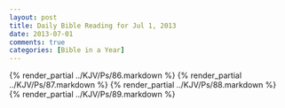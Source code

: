 ```yaml
---
layout: post
title: Daily Bible Reading for Jul 1, 2013
date: 2013-07-01
comments: true
categories: [Bible in a Year]
---
```

{% render_partial ../KJV/Ps/86.markdown %}
{% render_partial ../KJV/Ps/87.markdown %}
{% render_partial ../KJV/Ps/88.markdown %}
{% render_partial ../KJV/Ps/89.markdown %}
